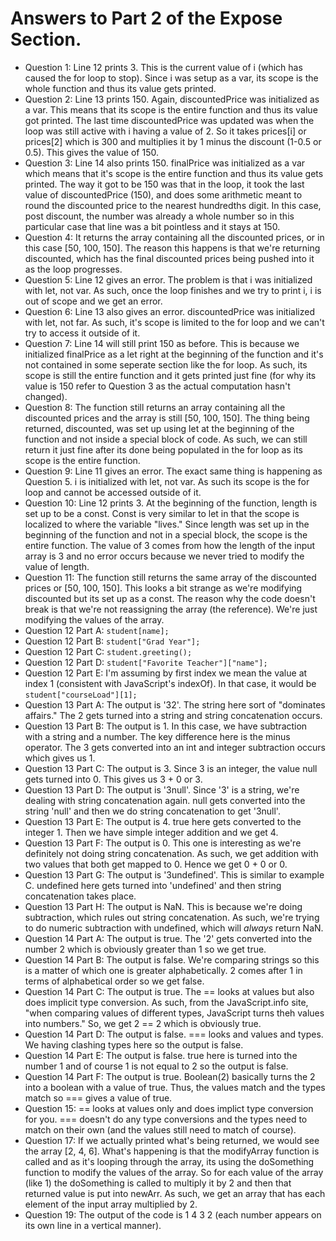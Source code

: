 # Answers to Part 2 of the Expose Section.

- Question 1: Line 12 prints 3. This is the current value of i (which has caused the for loop to stop). Since i was setup as a var, its scope is the whole function and thus its value gets printed.
- Question 2: Line 13 prints 150. Again, discountedPrice was initialized as a var. This means that its scope is the entire function and thus its value got printed. The last time discountedPrice was updated was when the loop was still active with i having a value of 2. So it takes prices[i] or prices[2] which is 300 and multiplies it by 1 minus the discount (1-0.5 or 0.5). This gives the value of 150.
- Question 3: Line 14 also prints 150. finalPrice was initialized as a var which means that it's scope is the entire function and thus its value gets printed. The way it got to be 150 was that in the loop, it took the last value of discountedPrice (150), and does some arithmetic meant to round the discounted price to the nearest hundredths digit. In this case, post discount, the number was already a whole number so in this particular case that line was a bit pointless and it stays at 150.
-  Question 4: It returns the array containing all the discounted prices, or in this case [50, 100, 150]. The reason this happens is that we're returning discounted, which has the final discounted prices being pushed into it as the loop progresses.
-  Question 5: Line 12 gives an error. The problem is that i was initialized with let, not var. As such, once the loop finishes and we try to print i, i is out of scope and we get an error.
-  Question 6: Line 13 also gives an error. discountedPrice was initialized with let, not far. As such, it's scope is limited to the for loop and we can't try to access it outside of it.
-  Question 7: Line 14 will still print 150 as before. This is because we initialized finalPrice as a let right at the beginning of the function and it's not contained in some seperate section like the for loop. As such, its scope is still the entire function and it gets printed just fine (for why its value is 150 refer to Question 3 as the actual computation hasn't changed).
-  Question 8: The function still returns an array containing all the discounted prices and the array is still [50, 100, 150]. The thing being returned, discounted, was set up using let at the beginning of the function and not inside a special block of code. As such, we can still return it just fine after its done being populated in the for loop as its scope is the entire function. 
-  Question 9: Line 11 gives an error. The exact same thing is happening as Question 5. i is initialized with let, not var. As such its scope is the for loop and cannot be accessed outside of it.
-  Question 10: Line 12 prints 3. At the beginning of the function, length is set up to be a const. Const is very similar to let in that the scope is localized to where the variable "lives." Since length was set up in the beginning of the function and not in a special block, the scope is the entire function. The value of 3 comes from how the length of the input array is 3 and no error occurs because we never tried to modify the value of length. 
-  Question 11: The function still returns the same array of the discounted prices or [50, 100, 150]. This looks a bit strange as we're modifying discounted but its set up as a const. The reason why the code doesn't break is that we're not reassigning the array (the reference). We're just modifying the values of the array. 
-  Question 12 Part A: `student[name];`
-  Question 12 Part B: `student["Grad Year"];`
-  Question 12 Part C: `student.greeting();`
-  Question 12 Part D: `student["Favorite Teacher"]["name"];`
-  Question 12 Part E: I'm assuming by first index we mean the value at index 1 (consistent with JavaScript's indexOf). In that case, it would be `student["courseLoad"][1];`
-  Question 13 Part A: The output is '32'. The string here sort of "dominates affairs." The 2 gets turned into a string and string concatenation occurs.
-  Question 13 Part B: The output is 1. In this case, we have subtraction with a string and a number. The key difference here is the minus operator. The 3 gets converted into an int and integer subtraction occurs which gives us 1. 
-  Question 13 Part C: The output is 3. Since 3 is an integer, the value null gets turned into 0. This gives us 3 + 0 or 3.
-  Question 13 Part D: The output is '3null'. Since '3' is a string, we're dealing with string concatenation again. null gets converted into the string 'null' and then we do string concatenation to get '3null'.
-  Question 13 Part E: The output is 4. true here gets converted to the integer 1. Then we have simple integer addition and we get 4. 
-  Question 13 Part F: The output is 0. This one is interesting as we're definitely not doing string concatenation. As such, we get addition with two values that both get mapped to 0. Hence we get 0 + 0 or 0.
-  Question 13 Part G: The output is '3undefined'. This is similar to example C. undefined here gets turned into 'undefined' and then string concatenation takes place.
-  Question 13 Part H: The output is NaN. This is because we're doing subtraction, which rules out string concatenation. As such, we're trying to do numeric subtraction with undefined, which will *always* return NaN.
-  Question 14 Part A: The output is true. The '2' gets converted into the number 2 which is obviously greater than 1 so we get true.
-  Question 14 Part B: The output is false. We're comparing strings so this is a matter of which one is greater alphabetically. 2 comes after 1 in terms of alphabetical order so we get false.
-  Question 14 Part C: The output is true. The == looks at values but also does implicit type conversion. As such, from the JavaScript.info site, "when comparing values of different types, JavaScript turns theh values into numbers." So, we get 2 == 2 which is obviously true.
-  Question 14 Part D: The output is false. === looks and values and types. We having clashing types here so the output is false.
-  Question 14 Part E: The output is false. true here is turned into the number 1 and of course 1 is not equal to 2 so the output is false.
-  Question 14 Part F: The output is true. Boolean(2) basically turns the 2 into a boolean with a value of true. Thus, the values match and the types match so === gives a value of true.
-  Question 15: == looks at values only and does implict type conversion for you. === doesn't do any type conversions and the types need to match on their own (and the values still need to match of course).
-  Question 17: If we actually printed what's being returned, we would see the array [2, 4, 6]. What's happening is that the modifyArray function is called and as it's looping through the array, its using the doSomething function to modify the values of the array. So for each value of the array (like 1) the doSomething is called to multiply it by 2 and then that returned value is put into newArr. As such, we get an array that has each element of the input array multiplied by 2.
-  Question 19: The output of the code is 1 4 3 2 (each number appears on its own line in a vertical manner).